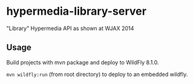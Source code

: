 hypermedia-library-server
=========================

"Library" Hypermedia API as shown at WJAX 2014

Usage
-----

Build projects with mvn package and deploy to WildFly 8.1.0.

`mvn wildfly:run` (from root directory) to deploy to an embedded wildfly.
